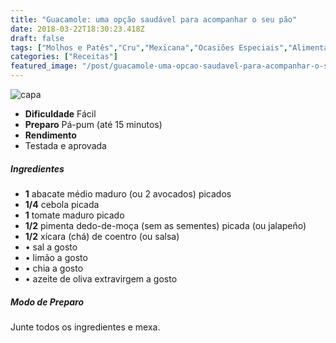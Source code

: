 ```yaml
---
title: "Guacamole: uma opção saudável para acompanhar o seu pão"
date: 2018-03-22T18:30:23.418Z
draft: false
tags: ["Molhos e Patês","Cru","Mexicana","Ocasiões Especiais","Alimentação saudável"]
categories: ["Receitas"]
featured_image: "/post/guacamole-uma-opcao-saudavel-para-acompanhar-o-seu-pao.35df35f.jpg"
---
```


![capa](/post/guacamole-uma-opcao-saudavel-para-acompanhar-o-seu-pao.35df35f.jpg)

*   **Dificuldade** Fácil
*   **Preparo** Pá-pum (até 15 minutos)
*   **Rendimento**
*   Testada e aprovada
    

##### Ingredientes

*   **1** abacate médio maduro (ou 2 avocados) picados
*   **1/4** cebola picada
*   **1** tomate maduro picado
*   **1/2** pimenta dedo-de-moça (sem as sementes) picada (ou jalapeño)
*   **1/2** xícara (chá) de coentro (ou salsa)
*   • sal a gosto
*   • limão a gosto
*   • chia a gosto
*   • azeite de oliva extravirgem a gosto

##### Modo de Preparo

Junte todos os ingredientes e mexa.
